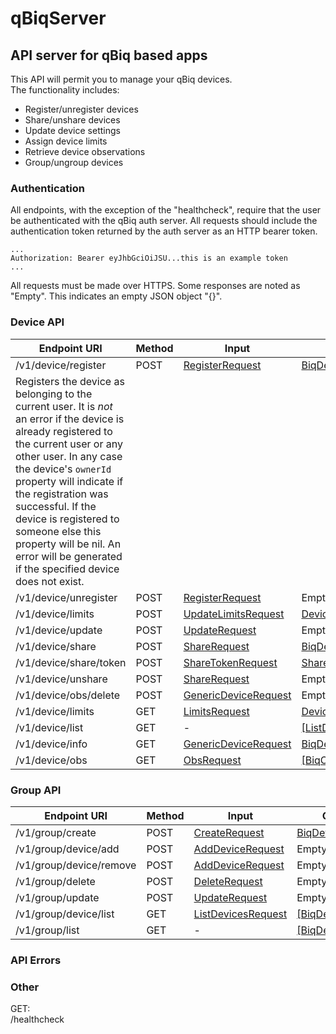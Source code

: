 # qBiqServer
## API server for qBiq based apps

This API will permit you to manage your qBiq devices.  
The functionality includes:

* Register/unregister devices
* Share/unshare devices
* Update device settings
* Assign device limits
* Retrieve device observations
* Group/ungroup devices

### Authentication

All endpoints, with the exception of the "healthcheck", require that the user be authenticated with the qBiq auth server. All requests should include the authentication token returned by the auth server as an HTTP bearer token.

```
...
Authorization: Bearer eyJhbGciOiJSU...this is an example token
...
```

All requests must be made over HTTPS. Some responses are noted as "Empty". This indicates an empty JSON object "{}".

### Device API

|Endpoint URI	|Method	|Input	|Output|Description|
|--------------|-------|-------|------|-----------|
|/v1/device/register|POST|[RegisterRequest](https://htmlpreview.github.io/?https://raw.githubusercontent.com/ubiqweus/qBiqSwiftCodables/master/docs/Enums/DeviceAPI.html#/s:13SwiftCodables9DeviceAPIO15RegisterRequesta)|[BiqDevice](https://htmlpreview.github.io/?https://raw.githubusercontent.com/ubiqweus/qBiqSwiftCodables/master/docs/Structs/BiqDevice.html)|X|
|Registers the device as belonging to the current user. It is *not* an error if the device is already registered to the current user or any other user. In any case the device's `ownerId` property will indicate if the registration was successful. If the device is registered to someone else this property will be nil. An error will be generated if the specified device does not exist.||||||||||
|/v1/device/unregister|POST|[RegisterRequest](https://htmlpreview.github.io/?https://raw.githubusercontent.com/ubiqweus/qBiqSwiftCodables/master/docs/Enums/DeviceAPI.html#/s:13SwiftCodables9DeviceAPIO15RegisterRequesta)|Empty|Words|
|/v1/device/limits	|POST|[UpdateLimitsRequest](https://htmlpreview.github.io/?https://raw.githubusercontent.com/ubiqweus/qBiqSwiftCodables/master/docs/Enums/DeviceAPI/UpdateLimitsRequest.html)|[DeviceLimitsResponse](https://htmlpreview.github.io/?https://raw.githubusercontent.com/ubiqweus/qBiqSwiftCodables/master/docs/Enums/DeviceAPI.html#/s:13SwiftCodables9DeviceAPIO0C14LimitsResponsea)|Words|
|/v1/device/update|POST|[UpdateRequest](https://htmlpreview.github.io/?https://raw.githubusercontent.com/ubiqweus/qBiqSwiftCodables/master/docs/Enums/DeviceAPI/UpdateRequest.html)|Empty|Words|
|/v1/device/share|POST|[ShareRequest](https://htmlpreview.github.io/?https://raw.githubusercontent.com/ubiqweus/qBiqSwiftCodables/master/docs/Enums/DeviceAPI/ShareRequest.html)|[BiqDevice](https://htmlpreview.github.io/?https://raw.githubusercontent.com/ubiqweus/qBiqSwiftCodables/master/docs/Structs/BiqDevice.html)|Words|
|/v1/device/share/token|POST|[ShareTokenRequest](https://htmlpreview.github.io/?https://raw.githubusercontent.com/ubiqweus/qBiqSwiftCodables/master/docs/Enums/DeviceAPI/ShareTokenRequest.html)|[ShareTokenResponse](https://htmlpreview.github.io/?https://raw.githubusercontent.com/ubiqweus/qBiqSwiftCodables/master/docs/Enums/DeviceAPI/ShareTokenResponse.html)|Words|
|/v1/device/unshare|POST|[ShareRequest](https://htmlpreview.github.io/?https://raw.githubusercontent.com/ubiqweus/qBiqSwiftCodables/master/docs/Enums/DeviceAPI/ShareRequest.html)|Empty|Words|
|/v1/device/obs/delete|POST|[GenericDeviceRequest](https://htmlpreview.github.io/?https://raw.githubusercontent.com/ubiqweus/qBiqSwiftCodables/master/docs/Enums/DeviceAPI/GenericDeviceRequest.html)|Empty|Words|
|/v1/device/limits|GET|[LimitsRequest](https://htmlpreview.github.io/?https://raw.githubusercontent.com/ubiqweus/qBiqSwiftCodables/master/docs/Enums/DeviceAPI.html#/s:13SwiftCodables9DeviceAPIO13LimitsRequesta)|[DeviceLimitsResponse](https://htmlpreview.github.io/?https://raw.githubusercontent.com/ubiqweus/qBiqSwiftCodables/master/docs/Enums/DeviceAPI.html#/s:13SwiftCodables9DeviceAPIO0C14LimitsResponsea)|Words|
|/v1/device/list|GET|-|[[ListDevicesResponseItem]](https://htmlpreview.github.io/?https://raw.githubusercontent.com/ubiqweus/qBiqSwiftCodables/master/docs/Enums/DeviceAPI/ListDevicesResponseItem.html)|Words|
|/v1/device/info|GET|[GenericDeviceRequest](https://htmlpreview.github.io/?https://raw.githubusercontent.com/ubiqweus/qBiqSwiftCodables/master/docs/Enums/DeviceAPI/GenericDeviceRequest.html)|[BiqDevice](https://htmlpreview.github.io/?https://raw.githubusercontent.com/ubiqweus/qBiqSwiftCodables/master/docs/Structs/BiqDevice.html)|Words|
|/v1/device/obs|GET|[ObsRequest](https://htmlpreview.github.io/?https://raw.githubusercontent.com/ubiqweus/qBiqSwiftCodables/master/docs/Enums/DeviceAPI/ObsRequest.html)|[[BiqObservation]](https://htmlpreview.github.io/?https://raw.githubusercontent.com/ubiqweus/qBiqSwiftCodables/master/docs/Enums/ObsDatabase/BiqObservation.html)|Words|

### Group API  
|Endpoint URI	|Method	|Input	|Output|Description|
|--------------|-------|-------|------|-----------|
|/v1/group/create|POST|[CreateRequest](https://htmlpreview.github.io/?https://raw.githubusercontent.com/ubiqweus/qBiqSwiftCodables/master/docs/Enums/GroupAPI/CreateRequest.html)|[BiqDeviceGroup](https://htmlpreview.github.io/?https://raw.githubusercontent.com/ubiqweus/qBiqSwiftCodables/master/docs/Structs/BiqDeviceGroup.html)|Words|
|/v1/group/device/add|POST|[AddDeviceRequest](https://htmlpreview.github.io/?https://raw.githubusercontent.com/ubiqweus/qBiqSwiftCodables/master/docs/Enums/GroupAPI/AddDeviceRequest.html)|Empty|Words|
|/v1/group/device/remove|POST|[AddDeviceRequest](https://htmlpreview.github.io/?https://raw.githubusercontent.com/ubiqweus/qBiqSwiftCodables/master/docs/Enums/GroupAPI/AddDeviceRequest.html)|Empty|Words|
|/v1/group/delete|POST|[DeleteRequest](https://htmlpreview.github.io/?https://raw.githubusercontent.com/ubiqweus/qBiqSwiftCodables/master/docs/Enums/GroupAPI/DeleteRequest.html)|Empty|Words|
|/v1/group/update|POST|[UpdateRequest](https://htmlpreview.github.io/?https://raw.githubusercontent.com/ubiqweus/qBiqSwiftCodables/master/docs/Enums/GroupAPI/UpdateRequest.html)|Empty|Words|
|/v1/group/device/list|GET|[ListDevicesRequest](https://htmlpreview.github.io/?https://raw.githubusercontent.com/ubiqweus/qBiqSwiftCodables/master/docs/Enums/GroupAPI/ListDevicesRequest.html)|[[BiqDevice]](https://htmlpreview.github.io/?https://raw.githubusercontent.com/ubiqweus/qBiqSwiftCodables/master/docs/Structs/BiqDevice.html)|Words|
|/v1/group/list|GET|-|[[BiqDeviceGroup]](https://htmlpreview.github.io/?https://raw.githubusercontent.com/ubiqweus/qBiqSwiftCodables/master/docs/Structs/BiqDeviceGroup.html)|Words|

### API Errors



### Other  
GET:  
/healthcheck
